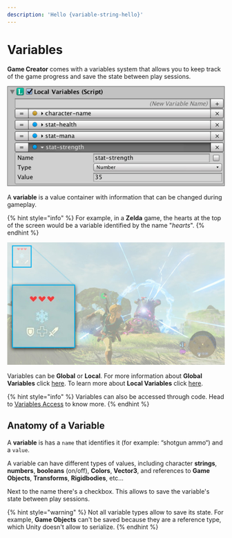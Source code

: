 ```yaml
---
description: 'Hello {variable-string-hello}'
---
```


# Variables

**Game Creator** comes with a variables system that allows you to keep track of the game progress and save the state between play sessions.

![](../../.gitbook/assets/variables-example.jpg)

A **variable** is a value container with information that can be changed during gameplay.

{% hint style="info" %}
For example, in a **Zelda** game, the hearts at the top of the screen would be a variable identified by the name "_hearts_".
{% endhint %}

![\(You can track the Player health creating an integer variable called &quot;hearts&quot;\)](../../.gitbook/assets/variables-header.jpg)

Variables can be **Global** or **Local**. For more information about **Global Variables** click [here](global-variables.md). To learn more about **Local Variables** click [here](local-variables.md).

{% hint style="info" %}
Variables can also be accessed through code. Head to [Variables Access](../game-creator-api/variables-access.md) to know more.
{% endhint %}

## Anatomy of a Variable

A **variable** is has a `name` that identifies it \(for example: “shotgun ammo“\) and a `value`. 

A variable can have different types of values, including character **strings**, **numbers**, **booleans** \(on/off\), **Colors**, **Vector3**, and references to **Game** **Objects**, **Transforms**, **Rigidbodies**, etc...

Next to the name there's a checkbox. This allows to save the variable's state between play sessions.

{% hint style="warning" %}
Not all variable types allow to save its state. For example, **Game Objects** can't be saved because they are a reference type, which Unity doesn't allow to serialize.
{% endhint %}

